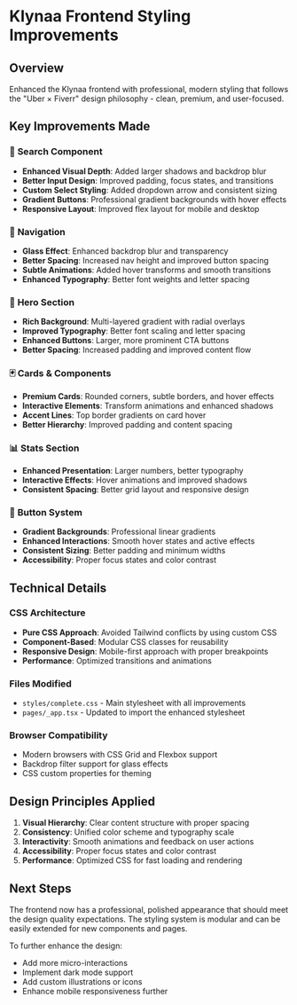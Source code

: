 # Klynaa Frontend Styling Improvements

## Overview
Enhanced the Klynaa frontend with professional, modern styling that follows the "Uber × Fiverr" design philosophy - clean, premium, and user-focused.

## Key Improvements Made

### 🎨 **Search Component**
- **Enhanced Visual Depth**: Added larger shadows and backdrop blur
- **Better Input Design**: Improved padding, focus states, and transitions
- **Custom Select Styling**: Added dropdown arrow and consistent sizing
- **Gradient Buttons**: Professional gradient backgrounds with hover effects
- **Responsive Layout**: Improved flex layout for mobile and desktop

### 🧭 **Navigation**
- **Glass Effect**: Enhanced backdrop blur and transparency
- **Better Spacing**: Increased nav height and improved button spacing
- **Subtle Animations**: Added hover transforms and smooth transitions
- **Enhanced Typography**: Better font weights and letter spacing

### 🦸 **Hero Section**
- **Rich Background**: Multi-layered gradient with radial overlays
- **Improved Typography**: Better font scaling and letter spacing
- **Enhanced Buttons**: Larger, more prominent CTA buttons
- **Better Spacing**: Increased padding and improved content flow

### 🃏 **Cards & Components**
- **Premium Cards**: Rounded corners, subtle borders, and hover effects
- **Interactive Elements**: Transform animations and enhanced shadows
- **Accent Lines**: Top border gradients on card hover
- **Better Hierarchy**: Improved padding and content spacing

### 📊 **Stats Section**
- **Enhanced Presentation**: Larger numbers, better typography
- **Interactive Effects**: Hover animations and improved shadows
- **Consistent Spacing**: Better grid layout and responsive design

### 🎯 **Button System**
- **Gradient Backgrounds**: Professional linear gradients
- **Enhanced Interactions**: Smooth hover states and active effects
- **Consistent Sizing**: Better padding and minimum widths
- **Accessibility**: Proper focus states and color contrast

## Technical Details

### CSS Architecture
- **Pure CSS Approach**: Avoided Tailwind conflicts by using custom CSS
- **Component-Based**: Modular CSS classes for reusability
- **Responsive Design**: Mobile-first approach with proper breakpoints
- **Performance**: Optimized transitions and animations

### Files Modified
- `styles/complete.css` - Main stylesheet with all improvements
- `pages/_app.tsx` - Updated to import the enhanced stylesheet

### Browser Compatibility
- Modern browsers with CSS Grid and Flexbox support
- Backdrop filter support for glass effects
- CSS custom properties for theming

## Design Principles Applied

1. **Visual Hierarchy**: Clear content structure with proper spacing
2. **Consistency**: Unified color scheme and typography scale
3. **Interactivity**: Smooth animations and feedback on user actions
4. **Accessibility**: Proper focus states and color contrast
5. **Performance**: Optimized CSS for fast loading and rendering

## Next Steps

The frontend now has a professional, polished appearance that should meet the design quality expectations. The styling system is modular and can be easily extended for new components and pages.

To further enhance the design:
- Add more micro-interactions
- Implement dark mode support
- Add custom illustrations or icons
- Enhance mobile responsiveness further
